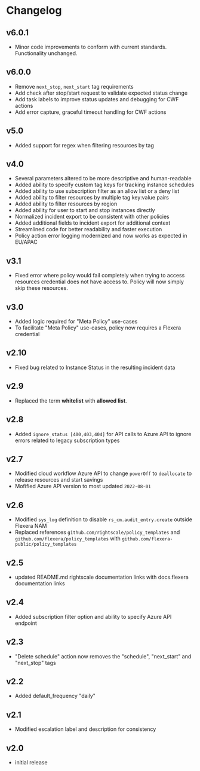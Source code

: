 # Changelog

## v6.0.1

- Minor code improvements to conform with current standards. Functionality unchanged.

## v6.0.0

- Remove `next_stop`, `next_start` tag requirements
- Add check after stop/start request to validate expected status change
- Add task labels to improve status updates and debugging for CWF actions
- Add error capture, graceful timeout handling for CWF actions

## v5.0

- Added support for regex when filtering resources by tag

## v4.0

- Several parameters altered to be more descriptive and human-readable
- Added ability to specify custom tag keys for tracking instance schedules
- Added ability to use subscription filter as an allow list or a deny list
- Added ability to filter resources by multiple tag key:value pairs
- Added ability to filter resources by region
- Added ability for user to start and stop instances directly
- Normalized incident export to be consistent with other policies
- Added additional fields to incident export for additional context
- Streamlined code for better readability and faster execution
- Policy action error logging modernized and now works as expected in EU/APAC

## v3.1

- Fixed error where policy would fail completely when trying to access resources credential does not have access to. Policy will now simply skip these resources.

## v3.0

- Added logic required for "Meta Policy" use-cases
- To facilitate "Meta Policy" use-cases, policy now requires a Flexera credential

## v2.10

- Fixed bug related to Instance Status in the resulting incident data

## v2.9

- Replaced the term **whitelist** with **allowed list**.

## v2.8

- Added `ignore_status [400,403,404]` for API calls to Azure API to ignore errors related to legacy subscription types

## v2.7

- Modified cloud workflow Azure API to change `powerOff` to `deallocate` to release resources and start savings
- Mofified Azure API version to most updated `2022-08-01`

## v2.6

- Modified `sys_log` definition to disable `rs_cm.audit_entry.create` outside Flexera NAM
- Replaced references `github.com/rightscale/policy_templates` and `github.com/flexera/policy_templates` with `github.com/flexera-public/policy_templates`

## v2.5

- updated README.md rightscale documentation links with docs.flexera documentation links

## v2.4

- Added subscription filter option and ability to specify Azure API endpoint

## v2.3

- "Delete schedule" action now removes the "schedule", "next_start" and "next_stop" tags

## v2.2

- Added default_frequency "daily"

## v2.1

- Modified escalation label and description for consistency

## v2.0

- initial release
